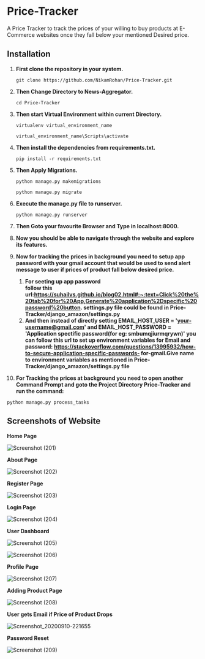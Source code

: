 # Price-Tracker
A Price Tracker to track the prices of your willing to buy products at E-Commerce websites once they fall below your mentioned Desired price.  


## Installation

1. **First clone the repository in your system.**

   `git clone https://github.com/NikamRohan/Price-Tracker.git`

2. **Then Change Directory to News-Aggregator.**

   `cd Price-Tracker`

3. **Then start Virtual Environment within current Directory.**

   `virtualenv virtual_environment_name`

   `virtual_environment_name\Scripts\activate`

4. **Then install the dependencies from requirements.txt.**

   `pip install -r requirements.txt`

5. **Then Apply Migrations.**

   `python manage.py makemigrations`

   `python manage.py migrate`

6. **Execute the manage.py file to runserver.**

   `python manage.py runserver`

7. **Then Goto your favourite Browser and Type in localhost:8000.**

8. **Now you should be able to navigate through the website and explore its features.**

9. **Now for tracking the prices in background you need to setup app password with your gmail account that would be used to send alert message to user if prices of product fall below desired price.**  
    1. **For seeting up app password   
      follow this url:https://suhailvs.github.io/blog02.html#:~:text=Click%20the%20tab%20for%20App,Generate%20application%2Dspecific%20password%20button. settings.py file could       be found in Price-Tracker/django_amazon/settings.py**
    2. **And then instead of directly setting EMAIL_HOST_USER = 'your-username@gmail.com' and EMAIL_HOST_PASSWORD = 'Application spectific password(for eg: smbumqjiurmqrywn)'         you can follow this url to set up environment variables for Email and password: https://stackoverflow.com/questions/13995932/how-to-secure-application-specific-passwords-       for-gmail.Give name to environment variables as mentioned in Price-Tracker/django_amazon/settings.py file**

10. **For Tracking the prices at background you need to open another Command Prompt  and goto the Project Directory Price-Tracker and run the command:**
   
   `python manage.py process_tasks`
   
   
   
## Screenshots of Website

**Home Page**

![Screenshot (201)](https://user-images.githubusercontent.com/63553348/81909329-137afd00-95e8-11ea-8fdb-302373080e49.png)


**About Page**

![Screenshot (202)](https://user-images.githubusercontent.com/63553348/81909341-170e8400-95e8-11ea-8ccb-86fce52c3877.png)


**Register Page**

![Screenshot (203)](https://user-images.githubusercontent.com/63553348/81909343-17a71a80-95e8-11ea-8e2e-42a38b4593f1.png)


**Login Page**

![Screenshot (204)](https://user-images.githubusercontent.com/63553348/81909344-183fb100-95e8-11ea-8667-25aedee110b3.png)


**User Dashboard**

![Screenshot (205)](https://user-images.githubusercontent.com/63553348/81909346-183fb100-95e8-11ea-862b-e959e097b56f.png)


![Screenshot (206)](https://user-images.githubusercontent.com/63553348/81909347-18d84780-95e8-11ea-9f96-560ed65af467.png)


**Profile Page**

![Screenshot (207)](https://user-images.githubusercontent.com/63553348/81909351-1aa20b00-95e8-11ea-968f-490382ea5d1e.png)


**Adding Product Page**

![Screenshot (208)](https://user-images.githubusercontent.com/63553348/81909352-1b3aa180-95e8-11ea-941f-c06c9622288b.png)


**User gets Email if Price of Product Drops**

![Screenshot_20200910-221655](https://user-images.githubusercontent.com/63553348/92766714-19c19000-f3b4-11ea-9963-0c21191bfc60.png)


**Password Reset**

![Screenshot (209)](https://user-images.githubusercontent.com/63553348/81909354-1b3aa180-95e8-11ea-9ed4-9da59000f021.png)
